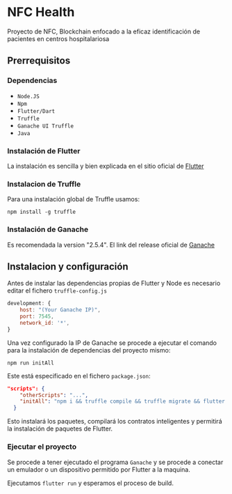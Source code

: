 # NFC Health

Proyecto de NFC, Blockchain enfocado a la eficaz identificación de pacientes en centros hospitalariosa

## Prerrequisitos

### Dependencias

- `Node.JS`
- `Npm`
- `Flutter/Dart`
- `Truffle`
- `Ganache UI Truffle`
- `Java`

### Instalación de Flutter

La instalación es sencilla y bien explicada en el sitio oficial de [Flutter](https://esflutter.dev/docs/get-started/install)

### Instalacion de Truffle

Para una instalación global de Truffle usamos:

`npm install -g truffle`

### Instalación de Ganache

Es recomendada la version "2.5.4". El link del release oficial de [Ganache](https://github.com/trufflesuite/ganache-ui/releases/tag/v2.5.4)

## Instalacion y configuración

Antes de instalar las dependencias propias de Flutter y Node es necesario editar el fichero `truffle-config.js`
```js
development: {
    host: "(Your Ganache IP)",
    port: 7545,
    network_id: '*',
}
```

Una vez configurado la IP de Ganache se procede a ejecutar el comando para la instalación de dependencias del proyecto mismo:

`npm run initAll`

Este está especificado en el fichero `package.json`:

``` json
"scripts": {
    "otherScripts": "...",
    "initAll": "npm i && truffle compile && truffle migrate && flutter pub get"
  }
```

Esto instalará los paquetes, compilará los contratos inteligentes y permitirá la instalación de paquetes de Flutter.

### Ejecutar el proyecto

Se procede a tener ejecutado el programa `Ganache` y se procede a conectar un emulador o un dispositivo permitido por Flutter a la maquina. 

Ejecutamos `flutter run` y esperamos el proceso de build.